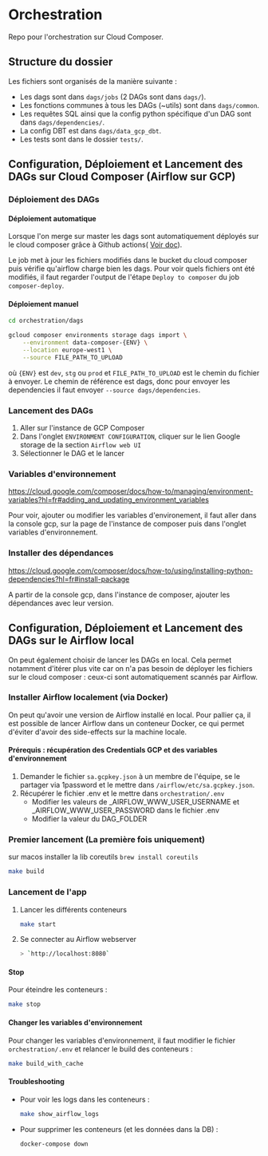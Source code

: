 # Orchestration

Repo pour l'orchestration sur Cloud Composer.

## Structure du dossier

Les fichiers sont organisés de la manière suivante :

- Les dags sont dans `dags/jobs` (2 DAGs sont dans `dags/`).
- Les fonctions communes à tous les DAGs (~utils) sont dans `dags/common`.
- Les requêtes SQL ainsi que la config python spécifique d'un DAG sont dans `dags/dependencies/`.
- La config DBT est dans `dags/data_gcp_dbt`.
- Les tests sont dans le dossier `tests/`.

## Configuration, Déploiement et Lancement des DAGs sur Cloud Composer (Airflow sur GCP)

### Déploiement des DAGs

#### Déploiement automatique

Lorsque l'on merge sur master les dags sont automatiquement déployés sur le cloud composer grâce à Github actions( [Voir doc](../README.md#cd)).

Le job met à jour les fichiers modifiés dans le bucket du cloud composer puis vérifie qu'airflow charge bien les dags. Pour voir quels fichiers ont été modifiés, il faut regarder l'output de l'étape `Deploy to composer` du job `composer-deploy`.

#### Déploiement manuel

```bash
cd orchestration/dags

gcloud composer environments storage dags import \
    --environment data-composer-{ENV} \
    --location europe-west1 \
    --source FILE_PATH_TO_UPLOAD
```

où `{ENV}` est `dev`, `stg` ou `prod` et `FILE_PATH_TO_UPLOAD` est le chemin du fichier à envoyer. Le chemin de référence est dags, donc pour envoyer les dependencies il faut envoyer `--source dags/dependencies`.

### Lancement des DAGs

1. Aller sur l'instance de GCP Composer
2. Dans l'onglet `ENVIRONMENT CONFIGURATION`, cliquer sur le lien Google storage de la section `Airflow web UI`
3. Sélectionner le DAG et le lancer

### Variables d'environnement

<https://cloud.google.com/composer/docs/how-to/managing/environment-variables?hl=fr#adding_and_updating_environment_variables>

Pour voir, ajouter ou modifier les variables d'environement, il faut aller dans la console gcp, sur la page de l'instance de composer puis dans l'onglet variables d'environnement.

### Installer des dépendances

<https://cloud.google.com/composer/docs/how-to/using/installing-python-dependencies?hl=fr#install-package>

A partir de la console gcp, dans l'instance de composer, ajouter les dépendances avec leur version.

## Configuration, Déploiement et Lancement des DAGs sur le Airflow local

On peut également choisir de lancer les DAGs en local. Cela permet notamment d'itérer plus vite car on n'a pas besoin de déployer les fichiers sur le cloud composer : ceux-ci sont automatiquement scannés par Airflow.

### Installer Airflow localement (via Docker)

On peut qu'avoir une version de Airflow installé en local. Pour pallier ça, il est possible de lancer Airflow dans un conteneur Docker, ce qui permet d'éviter d'avoir des side-effects sur la machine locale.

#### Prérequis : récupération des Credentials GCP et des variables d'environnement

1. Demander le fichier `sa.gcpkey.json` à un membre de l'équipe, se le partager via 1password et le mettre dans `/airflow/etc/sa.gcpkey.json`.
2. Récupérer le fichier .env et le mettre dans `orchestration/.env`
   - Modifier les valeurs de _AIRFLOW_WWW_USER_USERNAME et _AIRFLOW_WWW_USER_PASSWORD dans le fichier .env
   - Modifier la valeur du DAG_FOLDER

### Premier lancement (La première fois uniquement)
sur macos installer la lib coreutils `brew install coreutils`

```sh
make build
```


### Lancement de l'app

1. Lancer les différents conteneurs

    ```sh
    make start
    ```

2. Se connecter au Airflow webserver

    ```sh
    > `http://localhost:8080`
    ```

#### Stop

Pour éteindre les conteneurs :

```sh
make stop
```

#### Changer les variables d'environnement

Pour changer les variables d'environnement, il faut modifier le fichier `orchestration/.env` et relancer le build des conteneurs :

```sh
make build_with_cache
```

#### Troubleshooting

- Pour voir les logs dans les conteneurs :

    ```sh
    make show_airflow_logs
    ```

- Pour supprimer les conteneurs (et les données dans la DB) :

    ```sh
    docker-compose down
    ```
